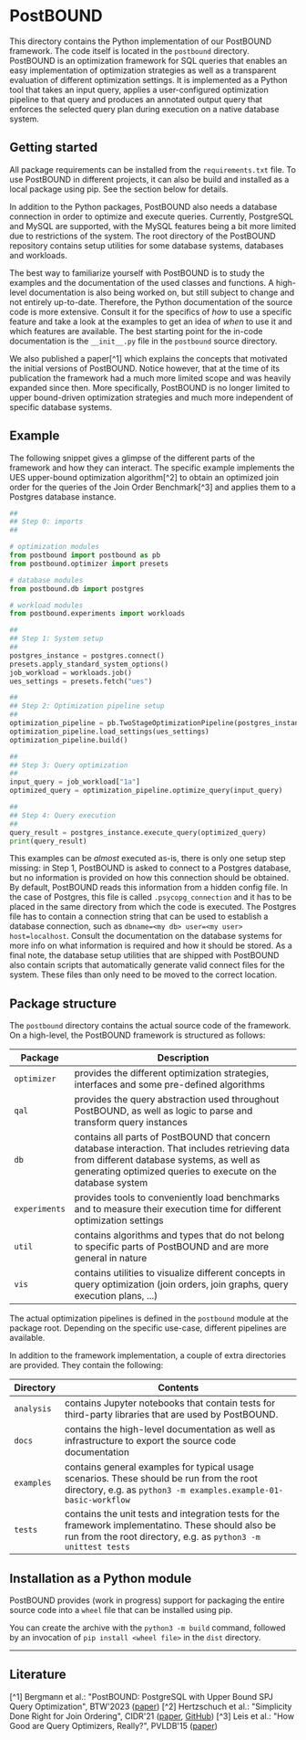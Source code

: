 # PostBOUND

This directory contains the Python implementation of our PostBOUND framework. The code itself is located in
the `postbound` directory. PostBOUND is an optimization framework for SQL queries that enables an easy implementation
of optimization strategies as well as a transparent evaluation of different optimization settings. It is implemented
as a Python tool that takes an input query, applies a user-configured optimization pipeline to that query and produces
an annotated output query that enforces the selected query plan during execution on a native database system.


## Getting started

All package requirements can be installed from the `requirements.txt` file. To use PostBOUND in different projects,
it can also be build and installed as a local package using pip. See the section below for details.

In addition to the Python packages, PostBOUND also needs a database connection in order to optimize and execute queries.
Currently, PostgreSQL and MySQL are supported, with the MySQL features being a bit more limited due to restrictions of
the system. The root directory of the PostBOUND repository contains setup utilities for some database systems, databases
and workloads.

The best way to familiarize yourself with PostBOUND is to study the examples and the documentation of the used classes
and functions. A high-level documentation is also being worked on, but still subject to change and not entirely
up-to-date. Therefore, the Python documentation of the source code is more extensive. Consult it for the specifics of _how_ to
use a specific feature and take a look at the examples to get an idea of _when_ to use it and which features are available. The
best starting point for the in-code documentation is the `__init__.py` file in the `postbound` source directory.

We also published a paper[^1] which explains the concepts that motivated the initial versions of PostBOUND.
Notice however, that at the time of its publication the framework had a much more limited scope and was heavily
expanded since then. More specifically, PostBOUND is no longer limited to upper bound-driven optimization strategies
and much more independent of specific database systems.


## Example

The following snippet gives a glimpse of the different parts of the framework and how they can interact. The specific
example implements the UES upper-bound optimization algorithm[^2] to obtain an optimized join order for the queries of
the Join Order Benchmark[^3] and applies them to a Postgres database instance.

```python
##
## Step 0: imports
##

# optimization modules
from postbound import postbound as pb
from postbound.optimizer import presets

# database modules
from postbound.db import postgres

# workload modules
from postbound.experiments import workloads

##
## Step 1: System setup
##
postgres_instance = postgres.connect()
presets.apply_standard_system_options()
job_workload = workloads.job()
ues_settings = presets.fetch("ues")

##
## Step 2: Optimization pipeline setup
##
optimization_pipeline = pb.TwoStageOptimizationPipeline(postgres_instance)
optimization_pipeline.load_settings(ues_settings)
optimization_pipeline.build()

##
## Step 3: Query optimization
##
input_query = job_workload["1a"]
optimized_query = optimization_pipeline.optimize_query(input_query)

##
## Step 4: Query execution
##
query_result = postgres_instance.execute_query(optimized_query)
print(query_result)
```

This examples can be *almost* executed as-is, there is only one setup step missing: in Step 1, PostBOUND is asked to connect to
a Postgres database, but no information is provided on how this connection should be obtained. By default, PostBOUND reads this
information from a hidden config file. In the case of Postgres, this file is called `.psycopg_connection` and it has to be
placed in the same directory from which the code is executed. The Postgres file has to contain a connection string that can
be used to establish a database connection, such as `dbname=<my db> user=<my user> host=localhost`. Consult the documentation
on the database systems for more info on what information is required and how it should be stored. As a final note, the
database setup utilities that are shipped with PostBOUND also contain scripts that automatically generate valid connect files
for the system. These files than only need to be moved to the correct location.


## Package structure

The `postbound` directory contains the actual source code of the framework. On a high-level, the PostBOUND framework is
structured as follows:

| Package       | Description |
|---------------|-------------|
| `optimizer`   | provides the different optimization strategies, interfaces and some pre-defined algorithms |
| `qal`         | provides the query abstraction used throughout PostBOUND, as well as logic to parse and transform query instances |
| `db`          | contains all parts of PostBOUND that concern database interaction. That includes retrieving data from different database systems, as well as generating optimized queries to execute on the database system |
| `experiments` | provides tools to conveniently load benchmarks and to measure their execution time for different optimization settings |
| `util`        | contains algorithms and types that do not belong to specific parts of PostBOUND and are more general in nature |
| `vis`         | contains utilities to visualize different concepts in query optimization (join orders, join graphs, query execution plans, ...) |

The actual optimization pipelines is defined in the `postbound` module at the package root. Depending on the specific
use-case, different pipelines are available.

In addition to the framework implementation, a couple of extra directories are provided. They contain the following:

| Directory  | Contents |
|------------|----------|
| `analysis` | contains Jupyter notebooks that contain tests for third-party libraries that are used by PostBOUND. |
| `docs`     | contains the high-level documentation as well as infrastructure to export the source code documentation |
| `examples` | contains general examples for typical usage scenarios. These should be run from the root directory, e.g. as `python3 -m examples.example-01-basic-workflow` |
| `tests`    | contains the unit tests and integration tests for the framework implementatino. These should also be run from the root directory, e.g. as `python3 -m unittest tests` |


## Installation as a Python module

PostBOUND provides (work in progress) support for packaging the entire source code into a `wheel` file that can be
installed using pip.

You can create the archive with the `python3 -m build` command, followed by an invocation of `pip install <wheel file>`
in the `dist` directory.


---

## Literature

[^1] Bergmann et al.: "PostBOUND: PostgreSQL with Upper Bound SPJ Query Optimization", BTW'2023 ([paper](https://dl.gi.de/handle/20.500.12116/40318))
[^2] Hertzschuch et al.: "Simplicity Done Right for Join Ordering", CIDR'21 ([paper](https://www.cidrdb.org/cidr2021/papers/cidr2021_paper01.pdf), [GitHub](https://github.com/axhertz/SimplicityDoneRight))
[^3] Leis et al.: "How Good are Query Optimizers, Really?", PVLDB'15 ([paper](https://dl.acm.org/doi/10.14778/2850583.2850594))
